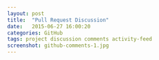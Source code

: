 ```yaml
---
layout: post
title:  "Pull Request Discussion"
date:   2015-06-27 16:00:20
categories: GitHub
tags: project discussion comments activity-feed
screenshot: github-comments-1.jpg
---
```

